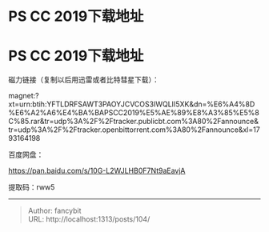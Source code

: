 # PS CC 2019下载地址

<div class="header"><h1 class="single-title animate__animated animate__pulse animate__faster">PS CC 2019下载地址</h1></div>

<div class="content" id="content"><p><!-- raw HTML omitted --><!-- raw HTML omitted --><!-- raw HTML omitted --><!-- raw HTML omitted --></p><!-- raw HTML omitted --><!-- raw HTML omitted --><p><!-- raw HTML omitted -->磁力链接（复制以后用迅雷或者比特彗星下载）：<!-- raw HTML omitted --></p><p><!-- raw HTML omitted -->magnet:?xt=urn:btih:YFTLDRFSAWT3PAOYJCVCOS3IWQLII5XK&amp;dn=%E6%A4%8D%E6%A2%A6%E4%BA%BAPSCC2019%E5%AE%89%E8%A3%85%E5%8C%85.rar&amp;tr=udp%3A%2F%2Ftracker.publicbt.com%3A80%2Fannounce&amp;tr=udp%3A%2F%2Ftracker.openbittorrent.com%3A80%2Fannounce&amp;xl=1793164198<!-- raw HTML omitted --></p><p>百度网盘：</p><p><!-- raw HTML omitted --><a href="https://pan.baidu.com/s/10G-L2WJLHB0F7Nt9aEavjA" target="_blank" rel="external nofollow noopener noreferrer">https://pan.baidu.com/s/10G-L2WJLHB0F7Nt9aEavjA</a><!-- raw HTML omitted --></p><p>提取码：<!-- raw HTML omitted -->rww5<!-- raw HTML omitted --></p><!-- raw HTML omitted --></div>



---

> Author: fancybit  
> URL: http://localhost:1313/posts/104/  

